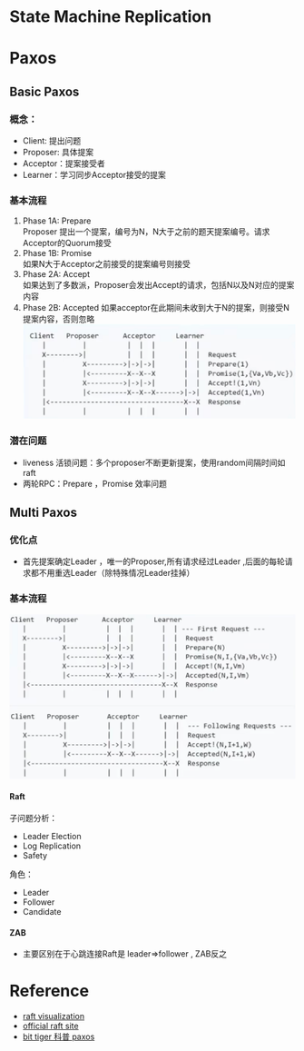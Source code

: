 # State Machine Replication

# Paxos

## Basic Paxos

### 概念：

- Client: 提出问题
- Proposer: 具体提案
- Acceptor：提案接受者
- Learner：学习同步Acceptor接受的提案

### 基本流程

1. Phase 1A: Prepare  
   Proposer 提出一个提案，编号为N，N大于之前的题天提案编号。请求Acceptor的Quorum接受
2. Phase 1B: Promise  
   如果N大于Acceptor之前接受的提案编号则接受
3. Phase 2A: Accept  
   如果达到了多数派，Proposer会发出Accept的请求，包括N以及N对应的提案内容
4. Phase 2B: Accepted
   如果acceptor在此期间未收到大于N的提案，则接受N提案内容，否则忽略
   ![basic-paxos-process.png](basic-paxos-process.png "basic paxos process flow")

### 潜在问题

- liveness 活锁问题：多个proposer不断更新提案，使用random间隔时间如raft
- 两轮RPC：Prepare ，Promise 效率问题

## Multi Paxos

### 优化点

- 首先提案确定Leader ，唯一的Proposer,所有请求经过Leader ,后面的每轮请求都不用重选Leader（除特殊情况Leader挂掉）

### 基本流程

![multi-paxos-process.png](./multi-paxos-process.png "multi paxos process flow")

#### Raft

子问题分析：

- Leader Election
- Log Replication
- Safety

角色：

- Leader
- Follower
- Candidate

#### ZAB 
- 主要区别在于心跳连接Raft是 leader=>follower , ZAB反之
# Reference

- [raft visualization](https://thesecretlivesofdata.com/raft/)
- [official raft site](https://raft.github.io/)
- [bit tiger 科普 paxos](https://www.bilibili.com/video/BV1TW411M7Fx/?spm_id_from=333.337.search-card.all.click&vd_source=90a71a9c86bdf0b1e0f17380403b7085)